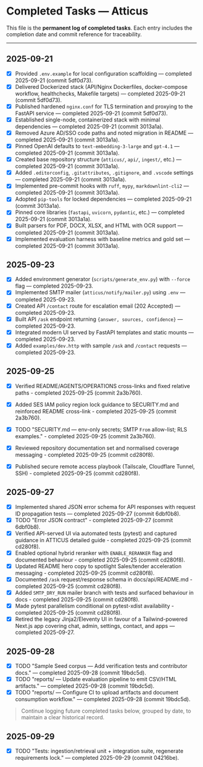 # Completed Tasks — Atticus

This file is the **permanent log of completed tasks**.
Each entry includes the completion date and commit reference for traceability.

---

## 2025-09-21

- [x] Provided `.env.example` for local configuration scaffolding — completed 2025-09-21 (commit 5df0d73).
- [x] Delivered Dockerized stack (API/Nginx Dockerfiles, docker-compose workflow, healthchecks, Makefile targets) — completed 2025-09-21 (commit 5df0d73).
- [x] Published hardened `nginx.conf` for TLS termination and proxying to the FastAPI service — completed 2025-09-21 (commit 5df0d73).
- [x] Established single-node, containerized stack with minimal dependencies — completed 2025-09-21 (commit 3013a1a).
- [x] Removed Azure AD/SSO code paths and noted migration in README — completed 2025-09-21 (commit 3013a1a).
- [x] Pinned OpenAI defaults to `text-embedding-3-large` and `gpt-4.1` — completed 2025-09-21 (commit 3013a1a).
- [x] Created base repository structure (`atticus/`, `api/`, `ingest/`, etc.) — completed 2025-09-21 (commit 3013a1a).
- [x] Added `.editorconfig`, `.gitattributes`, `.gitignore`, and `.vscode` settings — completed 2025-09-21 (commit 3013a1a).
- [x] Implemented pre-commit hooks with `ruff`, `mypy`, `markdownlint-cli2` — completed 2025-09-21 (commit 3013a1a).
- [x] Adopted `pip-tools` for locked dependencies — completed 2025-09-21 (commit 3013a1a).
- [x] Pinned core libraries (`fastapi`, `uvicorn`, `pydantic`, etc.) — completed 2025-09-21 (commit 3013a1a).
- [x] Built parsers for PDF, DOCX, XLSX, and HTML with OCR support — completed 2025-09-21 (commit 3013a1a).
- [x] Implemented evaluation harness with baseline metrics and gold set — completed 2025-09-21 (commit 3013a1a).

## 2025-09-23

- [x] Added environment generator (`scripts/generate_env.py`) with `--force` flag — completed 2025-09-23.
- [x] Implemented SMTP mailer (`atticus/notify/mailer.py`) using `.env` — completed 2025-09-23.
- [x] Created API `/contact` route for escalation email (202 Accepted) — completed 2025-09-23.
- [x] Built API `/ask` endpoint returning `{answer, sources, confidence}` — completed 2025-09-23.
- [x] Integrated modern UI served by FastAPI templates and static mounts — completed 2025-09-23.
- [x] Added `examples/dev.http` with sample `/ask` and `/contact` requests — completed 2025-09-23.

## 2025-09-25

- [x] Verified README/AGENTS/OPERATIONS cross-links and fixed relative paths - completed 2025-09-25 (commit 2a3b760).
- [x] Added SES IAM policy region lock guidance to SECURITY.md and reinforced README cross-link - completed 2025-09-25 (commit 2a3b760).
- [x] TODO "SECURITY.md — env-only secrets; SMTP `From` allow-list; RLS examples." - completed 2025-09-25 (commit 2a3b760).


- [x] Reviewed repository documentation set and normalised coverage messaging - completed 2025-09-25 (commit cd280f8).
- [x] Published secure remote access playbook (Tailscale, Cloudflare Tunnel, SSH) - completed 2025-09-25 (commit cd280f8).

## 2025-09-27

- [x] Implemented shared JSON error schema for API responses with request ID propagation tests — completed 2025-09-27 (commit 6dbf0b8).
- [x] TODO "Error JSON contract" - completed 2025-09-27 (commit 6dbf0b8).
- [x] Verified API-served UI via automated tests (pytest) and captured guidance in ATTICUS detailed guide - completed 2025-09-25 (commit cd280f8).
- [x] Enabled optional hybrid reranker with `ENABLE_RERANKER` flag and documented behaviour - completed 2025-09-25 (commit cd280f8).
- [x] Updated README hero copy to spotlight Sales/tender acceleration messaging - completed 2025-09-25 (commit cd280f8).
- [x] Documented `/ask` request/response schema in docs/api/README.md - completed 2025-09-25 (commit cd280f8).
- [x] Added `SMTP_DRY_RUN` mailer branch with tests and surfaced behaviour in docs - completed 2025-09-25 (commit cd280f8).
- [x] Made pytest parallelism conditional on pytest-xdist availability - completed 2025-09-25 (commit cd280f8).
- [x] Retired the legacy Jinja2/Eleventy UI in favour of a Tailwind-powered Next.js app covering chat, admin, settings, contact, and apps — completed 2025-09-27.

## 2025-09-28

- [x] TODO "Sample Seed corpus — Add verification tests and contributor docs." — completed 2025-09-28 (commit 19bdc5d).
- [x] TODO "reports/ — Update evaluation pipeline to emit CSV/HTML artifacts." — completed 2025-09-28 (commit 19bdc5d).
- [x] TODO "reports/ — Configure CI to upload artifacts and document consumption workflow." — completed 2025-09-28 (commit 19bdc5d).
> Continue logging future completed tasks below, grouped by date, to maintain a clear historical record.

## 2025-09-29

- [x] TODO "Tests: ingestion/retrieval unit + integration suite, regenerate requirements lock." — completed 2025-09-29 (commit 04216be).










